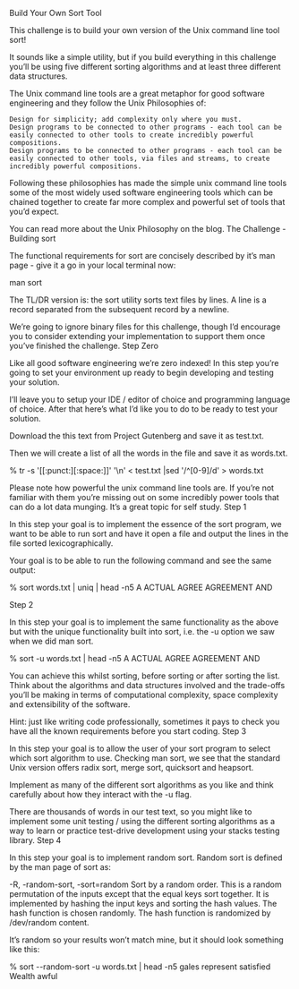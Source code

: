 Build Your Own Sort Tool

This challenge is to build your own version of the Unix command line tool sort!

It sounds like a simple utility, but if you build everything in this challenge you’ll be using five different sorting algorithms and at least three different data structures.

The Unix command line tools are a great metaphor for good software engineering and they follow the Unix Philosophies of:

    Design for simplicity; add complexity only where you must.
    Design programs to be connected to other programs - each tool can be easily connected to other tools to create incredibly powerful compositions.
    Design programs to be connected to other programs - each tool can be easily connected to other tools, via files and streams, to create incredibly powerful compositions.

Following these philosophies has made the simple unix command line tools some of the most widely used software engineering tools which can be chained together to create far more complex and powerful set of tools that you’d expect.

You can read more about the Unix Philosophy on the blog.
The Challenge - Building sort

The functional requirements for sort are concisely described by it’s man page - give it a go in your local terminal now:

man sort

The TL/DR version is: the sort utility sorts text files by lines.  A line is a record separated from the subsequent record by a newline.

We’re going to ignore binary files for this challenge, though I’d encourage you to consider extending your implementation to support them once you’ve finished the challenge.
Step Zero

Like all good software engineering we’re zero indexed! In this step you’re going to set your environment up ready to begin developing and testing your solution.

I’ll leave you to setup your IDE / editor of choice and programming language of choice. After that here’s what I’d like you to do to be ready to test your solution.

Download the this text from Project Gutenberg and save it as test.txt.

Then we will create a list of all the words in the file and save it as words.txt.

% tr -s '[[:punct:][:space:]]' '\n' < test.txt |sed '/^[0-9]/d' > words.txt

Please note how powerful the unix command line tools are. If you’re not familiar with them you’re missing out on some incredibly power tools that can do a lot data munging. It’s a great topic for self study.
Step 1

In this step your goal is to implement the essence of the sort program, we want to be able to run sort and have it open a file and output the lines in the file sorted lexicographically.

Your goal is to be able to run the following command and see the same output:

% sort words.txt | uniq | head -n5
A
ACTUAL
AGREE
AGREEMENT
AND

Step 2

In this step your goal is to implement the same functionality as the above but with the unique functionality built into sort, i.e. the -u option we saw when we did man sort.

% sort -u words.txt | head -n5
A
ACTUAL
AGREE
AGREEMENT
AND

You can achieve this whilst sorting, before sorting or after sorting the list. Think about the algorithms and data structures involved and the trade-offs you’ll be making in terms of computational complexity, space complexity and extensibility of the software.

Hint: just like writing code professionally, sometimes it pays to check you have all the known requirements before you start coding.
Step 3

In this step your goal is to allow the user of your sort program to select which sort algorithm to use. Checking man sort, we see that the standard Unix version offers radix sort, merge sort, quicksort and heapsort.

Implement as many of the different sort algorithms as you like and think carefully about how they interact with the -u flag.

There are thousands of words in our test text, so you might like to implement some unit testing / using the different sorting algorithms as a way to learn or practice test-drive development using your stacks testing library.
Step 4

In this step your goal is to implement random sort. Random sort is defined by the man page of sort as:

-R, -random-sort, -sort=random
Sort by a random order.  This is a random permutation of the inputs except that
the equal keys sort together.  It is implemented by hashing the input keys and
sorting the hash values. The hash function is chosen randomly.  The hash function
is randomized by /dev/random content.

It’s random so your results won’t match mine, but it should look something like this:

% sort --random-sort -u words.txt | head -n5
gales
represent
satisfied
Wealth
awful
